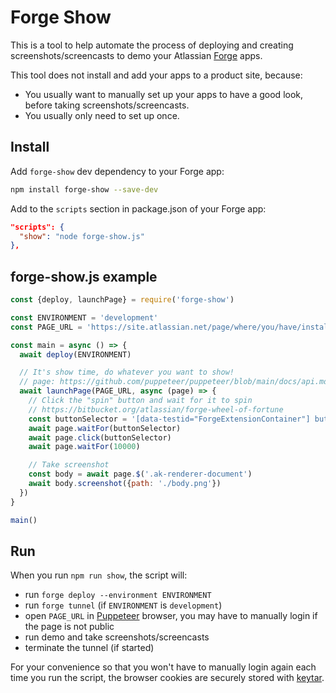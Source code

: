 # Forge Show

This is a tool to help automate the process of deploying and creating
screenshots/screencasts to demo your
Atlassian [Forge](https://developer.atlassian.com/platform/forge/) apps.

This tool does not install and add your apps to a product site, because:
* You usually want to manually set up your apps to have a good look,
  before taking screenshots/screencasts.
* You usually only need to set up once.

## Install

Add `forge-show` dev dependency to your Forge app:

```bash
npm install forge-show --save-dev
```

Add to the `scripts` section in package.json of your Forge app:

```json
"scripts": {
  "show": "node forge-show.js"
},
```

## forge-show.js example

```js
const {deploy, launchPage} = require('forge-show')

const ENVIRONMENT = 'development'
const PAGE_URL = 'https://site.atlassian.net/page/where/you/have/installed/the/app'

const main = async () => {
  await deploy(ENVIRONMENT)

  // It's show time, do whatever you want to show!
  // page: https://github.com/puppeteer/puppeteer/blob/main/docs/api.md
  await launchPage(PAGE_URL, async (page) => {
    // Click the "spin" button and wait for it to spin
    // https://bitbucket.org/atlassian/forge-wheel-of-fortune
    const buttonSelector = '[data-testid="ForgeExtensionContainer"] button'
    await page.waitFor(buttonSelector)
    await page.click(buttonSelector)
    await page.waitFor(10000)

    // Take screenshot
    const body = await page.$('.ak-renderer-document')
    await body.screenshot({path: './body.png'})
  })
}

main()
```

## Run

When you run `npm run show`, the script will:
* run `forge deploy --environment ENVIRONMENT`
* run `forge tunnel` (if `ENVIRONMENT` is `development`)
* open `PAGE_URL` in [Puppeteer](https://github.com/puppeteer/puppeteer) browser,
  you may have to manually login if the page is not public
* run demo and take screenshots/screencasts
* terminate the tunnel (if started)

For your convenience so that you won't have to manually login again each time
you run the script, the browser cookies are securely stored with
[keytar](https://github.com/atom/node-keytar).
